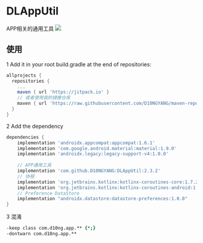 # DLAppUtil
APP相关的通用工具
[![](https://jitpack.io/v/D10NGYANG/DLAppUtil.svg)](https://jitpack.io/#D10NGYANG/DLAppUtil)

## 使用
1 Add it in your root build.gradle at the end of repositories:
```gradle
allprojects {
  repositories {
    ...
    maven { url 'https://jitpack.io' }
    // 或者使用我的镜像仓库
    maven { url 'https://raw.githubusercontent.com/D10NGYANG/maven-repo/main/repository' }
  }
}
```
2 Add the dependency
```gradle
dependencies {
    implementation 'androidx.appcompat:appcompat:1.6.1'
    implementation 'com.google.android.material:material:1.9.0'
    implementation 'androidx.legacy:legacy-support-v4:1.0.0'
    
    // APP通用工具
    implementation 'com.github.D10NGYANG:DLAppUtil:2.3.2'
    // 协程
    implementation 'org.jetbrains.kotlinx:kotlinx-coroutines-core:1.7.2'
    implementation 'org.jetbrains.kotlinx:kotlinx-coroutines-android:1.7.2'
    // Preference DataStore
    implementation "androidx.datastore:datastore-preferences:1.0.0"
}
```
3 混淆
```pro
-keep class com.d10ng.app.** {*;}
-dontwarn com.d10ng.app.**
```

